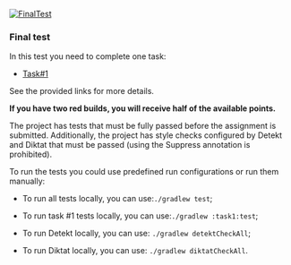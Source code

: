 [![FinalTest](https://github.com/cscenter/csc-kotlin-final-test/actions/workflows/FinalTest.yml/badge.svg)](https://github.com/cscenter/csc-kotlin-final-test/actions/workflows/FinalTest.yml)

### Final test

In this test you need to complete one task:
- [Task#1](./task1/README.md)

See the provided links for more details.

**If you have two red builds, you will receive half of the available points.**

The project has tests that must be fully passed before the assignment is submitted. Additionally, the project has style checks configured by Detekt and Diktat that must be passed (using the Suppress annotation is prohibited).

To run the tests you could use predefined run configurations or run them manually:

* To run all tests locally, you can use:`./gradlew test`;

* To run task #1 tests locally, you can use:`./gradlew :task1:test`;

* To run Detekt locally, you can use: `./gradlew detektCheckAll`;

* To run Diktat locally, you can use: `./gradlew diktatCheckAll`.
